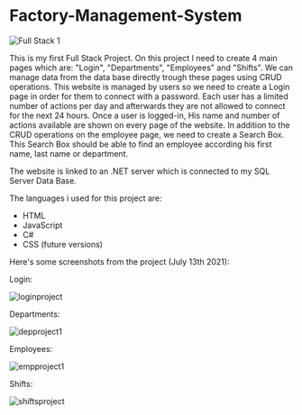 # Factory-Management-System

![Full Stack 1](https://user-images.githubusercontent.com/76798407/125389635-3484dc80-e3aa-11eb-9369-a5980d807924.png)


This is my first Full Stack Project. On this project I need to create 4 main pages which are: "Login", "Departments", "Employees" and "Shifts".
We can manage data from the data base directly trough these pages using CRUD operations.
This website is managed by users so we need to create a Login page in order for them to connect with a password.
Each user has a limited number of actions per day and afterwards they are not allowed to connect for the next 24 hours.
Once a user is logged-in, His name and number of actions available are shown on every page of the website.
In addition to the CRUD operations on the employee page, we need to create a Search Box. This Search Box should be able to find an employee according
his first name, last name or department.

The website is linked to an .NET server which is connected to my SQL Server Data Base.

The languages i used for this project are:
- HTML
- JavaScript
- C#
- CSS (future versions)

Here's some screenshots from the project (July 13th 2021):

Login:

![loginproject](https://user-images.githubusercontent.com/76798407/125391967-fbe70200-e3ad-11eb-8b4d-a2b50748cc87.png)

Departments:

![depproject1](https://user-images.githubusercontent.com/76798407/125392310-9b0bf980-e3ae-11eb-8d38-1540efaea2fa.png)

Employees:

![empproject1](https://user-images.githubusercontent.com/76798407/125392581-1372ba80-e3af-11eb-8a94-a0825186b570.png)

Shifts:

![shiftsproject](https://user-images.githubusercontent.com/76798407/125392919-ab70a400-e3af-11eb-867a-d8297551278b.png)

